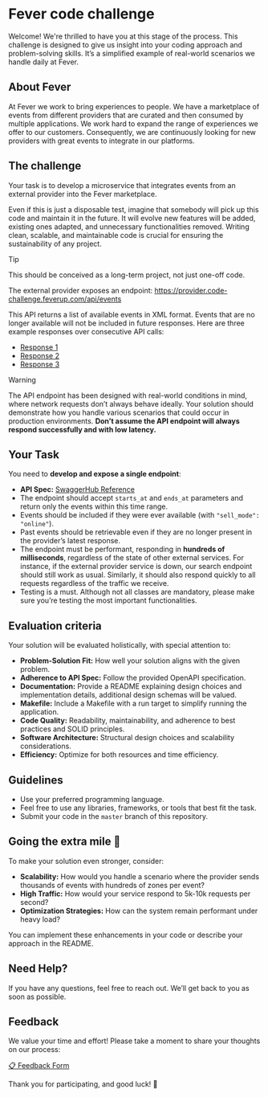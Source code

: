 # Fever code challenge

Welcome! We're thrilled to have you at this stage of the process. This challenge is designed to give us insight into your coding approach and problem-solving skills. It’s a simplified example of real-world scenarios we handle daily at Fever.

## About Fever

At Fever we work to bring experiences to people. We have a marketplace of events from different providers that are curated and then consumed by multiple applications. We work hard to expand the range of experiences we offer to our customers. Consequently, we are continuously looking for new providers with great events to integrate in our platforms.

## The challenge

Your task is to develop a microservice that integrates events from an external provider into the Fever marketplace.

Even if this is just a disposable test, imagine that somebody will pick up this code and maintain it in the future. It will evolve new features will be added, existing ones adapted, and unnecessary functionalities removed. Writing clean, scalable, and maintainable code is crucial for ensuring the sustainability of any project.

> [!TIP]
> This should be conceived as a long-term project, not just one-off code.

The external provider exposes an endpoint: https://provider.code-challenge.feverup.com/api/events

This API returns a list of available events in XML format. Events that are no longer available will not be included in future responses. Here are three example responses over consecutive API calls:

- [Response 1](https://gist.githubusercontent.com/acalvotech/55223c0e5c55baa33086e2383badba64/raw/1cab82e2d1f3adc8d3b3dace0a409844bed698f0/response_1.xml)
- [Response 2](https://gist.githubusercontent.com/acalvotech/d9c6fc5a5920bf741638d6179c8c07ed/raw/2b4ca961f05b2eebc0682f21357d37ac0eb5c80a/response_2.xml)
- [Response 3](https://gist.githubusercontent.com/acalvotech/7c107daacfd05f32c1c1bcd7209d85ef/raw/ea4c4c8d2b7ccf2ae2be153d45353fb7187f5236/response_3.xml)

> [!WARNING]
> The API endpoint has been designed with real-world conditions in mind, where network requests don’t always behave ideally. Your solution should demonstrate how you handle various scenarios that could occur in production environments. **Don’t assume the API endpoint will always respond successfully and with low latency.**

## Your Task

You need to **develop and expose a single endpoint**:

- **API Spec:** [SwaggerHub Reference](https://app.swaggerhub.com/apis-docs/luis-pintado-feverup/backend-test/1.0.0)
- The endpoint should accept `starts_at` and `ends_at` parameters and return only the events within this time range.
- Events should be included if they were ever available (with `"sell_mode": "online"`).
- Past events should be retrievable even if they are no longer present in the provider’s latest response.
- The endpoint must be performant, responding in **hundreds of milliseconds**, regardless of the state of other external services. For instance, if the external provider service is down, our search endpoint should still work as usual. Similarly, it should also respond quickly to all requests regardless of the traffic we receive.
- Testing is a must. Although not all classes are mandatory, please make sure you’re testing the most important functionalities.

## Evaluation criteria

Your solution will be evaluated holistically, with special attention to:

- **Problem-Solution Fit:** How well your solution aligns with the given problem.
- **Adherence to API Spec:** Follow the provided OpenAPI specification.
- **Documentation:** Provide a README explaining design choices and implementation details, additional design schemas will be valued.
- **Makefile:** Include a Makefile with a run target to simplify running the application.
- **Code Quality:** Readability, maintainability, and adherence to best practices and SOLID principles.
- **Software Architecture:** Structural design choices and scalability considerations.
- **Efficiency:** Optimize for both resources and time efficiency.

## Guidelines

- Use your preferred programming language.
- Feel free to use any libraries, frameworks, or tools that best fit the task.
- Submit your code in the `master` branch of this repository.

## Going the extra mile 🚀

To make your solution even stronger, consider:

- **Scalability:** How would you handle a scenario where the provider sends thousands of events with hundreds of zones per event?
- **High Traffic:** How would your service respond to 5k-10k requests per second?
- **Optimization Strategies:** How can the system remain performant under heavy load?

You can implement these enhancements in your code or describe your approach in the README.

## Need Help?

If you have any questions, feel free to reach out. We’ll get back to you as soon as possible.

## Feedback

We value your time and effort! Please take a moment to share your thoughts on our process:

[📋 Feedback Form](https://forms.gle/6NdDApby6p3hHsWp8)

Thank you for participating, and good luck! 🎉
